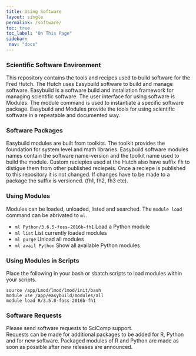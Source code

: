 ```yaml
---
title: Using Software 
layout: single
permalink: /software/
toc: true
toc_label: "On This Page"
sidebar:
 nav: "docs"
---
```


### Scientific Software Environment
This repository contains the tools and recipes used to build software for the Fred Hutch. The Hutch
uses Easybuild software to build and manage software. Easybuild is a software build
and installation framework for managing scientific software. The user interface for using software is Modules.
The module command is used to instantiate a specific software package. 
Easybuild and Modules provide the tools for using scientific software in a
repeatable and documented way.

### Software Packages
Easybuild modules are built from toolkits. The toolkit provides the foundation for system level and
math libraries. Easybuild software modules names contain the software name-version and the toolkit name
used to build the module. Custom reciepies used at the Hutch also have suffix <tt>fh</tt> to distigue them
from other published reciepeis. Once a reciepe is published to this repository it is not changed. If changes
have to be made to a package the suffix is versioned. (fh1, fh2, fh3 etc).

### Using Modules

Modules can be loaded, unloaded, listed and searched.  The 
```module load``` command can be abrivated to ```ml```.

 - ```ml Python/3.6.5-foss-2016b-fh1``` Load a Python module 
 - ```ml list``` List currently loaded modules
 - ```ml purge``` Unload all modules
 - ```ml avail Python``` Show all available Python modules

### Using Modules in Scripts
Place the following in your bash or sbatch scripts to load modules within
your scripts. 

```
source /app/Lmod/lmod/lmod/init/bash
module use /app/easybuild/modules/all
module load R/3.5.0-foss-2016b-fh1
```

### Software Requests
Please send software requests to SciComp support.  
Requests can be made for additional packages to be added for R, Python and for new software. 
Packaged modules of R and Python are made as soon as possible after new releases are announced. 
